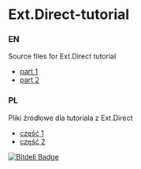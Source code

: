 Ext.Direct-tutorial
===================

### EN
Source files for Ext.Direct tutorial
*   [part 1](http://devjs.eu/en/ext-direct-and-json-server-based-on-zend/ "Ext.Direct and ZF")
*   [part 2](http://devjs.eu/en/use-cases-of-ext-direct/ "Use cases of Ext.Direct")

### PL
Pliki źródłowe dla tutoriala z Ext.Direct
*   [część 1](http://devjs.eu/pl/blog-pl/ext-direct/ "Ext.Direct i ZF")
*   [część 2](http://devjs.eu/pl/blog-pl/ext-direct-i-zend-praktyczne-wykorzystanie/ "Ext.Direct i ZF - praktyczne wykorzystanie")


[![Bitdeli Badge](https://d2weczhvl823v0.cloudfront.net/devjseu/ext.direct-tutorial/trend.png)](https://bitdeli.com/free "Bitdeli Badge")

